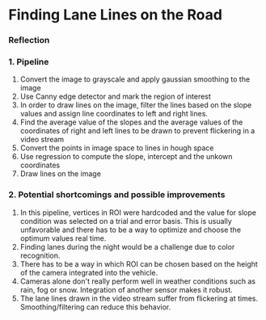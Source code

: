 # **Finding Lane Lines on the Road** 


### Reflection

### 1. Pipeline


1. Convert the image to grayscale and apply gaussian smoothing to the image
2. Use Canny edge detector and mark the region of interest
3. In order to draw lines on the image, filter the lines based on the slope values and assign line coordinates to left and right lines.
4. Find the average value of the slopes and the average values of the coordinates of right and left lines to be drawn to prevent flickering  in a video stream
5. Convert the points in image space to lines in hough space
6. Use regression to compute the slope, intercept and the unkown coordinates
7. Draw lines on the image





### 2. Potential shortcomings and possible improvements

1. In this pipeline, vertices in ROI were hardcoded and the value for slope condition was selected on a trial and error basis. This is usually unfavorable and there has to be a way to optimize and choose the optimum values real time.
2. Finding lanes during the night would be a challenge due to color recognition.
3. There has to be a way in which ROI can be chosen based on the height of the camera integrated into the vehicle.
4. Cameras alone don't really perform well in weather conditions such as rain, fog or snow. Integration of another sensor makes it robust.
5. The lane lines drawn in the video stream suffer from flickering at times. Smoothing/filtering can reduce this behavior.


